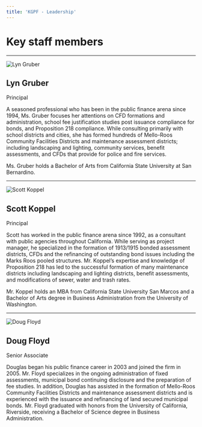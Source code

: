 ```yaml
---
title: 'KGPF - Leadership'
---
```


Key staff members
=================

---

<div class="float-left mr-8 mb-4 rounded shadow">
  <img src="/img/lyn.jpg" alt="Lyn Gruber" class="border rounded h-[6cm] opacity-85">
</div>

<div class="flex gap-4 items-baseline">
  <h2 class="!m-0 text-kgpf-blue">Lyn Gruber</h2>
  <p-el class="text-kgpf-yellow text-lg">Principal<p-el>
</div>

A seasoned professional who has been in the public finance arena since 1994, Ms. Gruber focuses her
attentions on CFD formations and administration, school fee justification studies post issuance
compliance for bonds, and Proposition 218 compliance. While consulting primarily with school
districts and cities, she has formed hundreds of Mello-Roos Community Facilities Districts and
maintenance assessment districts; including landscaping and lighting, community services, benefit
assessments, and CFDs that provide for police and fire services.

Ms. Gruber holds a Bachelor of Arts from California State University at San Bernardino.

---

<div class="float-right ml-8 mb-4 rounded shadow">
  <img src="/img/scott.jpg" alt="Scott Koppel" class="border rounded h-[6cm] opacity-85">
</div>

<div class="flex gap-4 items-baseline">
  <h2 class="!m-0 text-kgpf-blue">Scott Koppel</h2>
  <p-el class="text-kgpf-yellow text-lg">Principal<p-el>
</div>

Scott has worked in the public finance arena since 1992, as a consultant with public agencies
throughout California. While serving as project manager, he specialized in the formation of
1913/1915 bonded assessment districts, CFDs and the refinancing of outstanding bond issues including
the Marks Roos pooled structures. Mr. Koppel’s expertise and knowledge of Proposition 218 has led to
the successful formation of many maintenance districts including landscaping and lighting districts,
benefit assessments, and modifications of sewer, water and trash rates.

Mr. Koppel holds an MBA from California State University San Marcos and a Bachelor of Arts degree in
Business Administration from the University of Washington.

---

<div class="float-left mr-8 mb-4 rounded shadow">
  <img src="/img/doug.jpg" alt="Doug Floyd" class="border rounded h-[6cm] opacity-80">
</div>

<div class="flex gap-2 items-baseline">
  <h2 class="!m-0 text-kgpf-blue">Doug Floyd</h2>
  <p-el class="text-kgpf-yellow text-lg">Senior Associate<p-el>
</div>

Douglas began his public finance career in 2003 and joined the firm in 2005. Mr. Floyd specializes
in the ongoing administration of fixed assessments, municipal bond continuing disclosure and the
preparation of fee studies. In addition, Douglas has assisted in the formation of Mello-Roos
Community Facilities Districts and maintenance assessment districts and is experienced with the
issuance and refinancing of land secured municipal bonds. Mr. Floyd graduated with honors from the
University of California, Riverside, receiving a Bachelor of Science degree in Business
Administration.
